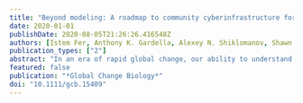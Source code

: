 ```yaml
---
title: "Beyond modeling: A roadmap to community cyberinfrastructure for ecological data-model integration"
date: 2020-01-01
publishDate: 2020-08-05T21:26:26.416548Z
authors: [Istem Fer, Anthony K. Gardella, Alexey N. Shiklomanov, Shawn P. Serbin, Martin G. De Kauwe, Ann Raiho, Miriam R. Johnston, Ankur Desai, Toni Viskari, Tristan Quaife, David S. LeBauer, Elizabeth M. Cowdery, Rob Kooper, Joshua B. Fisher, Benjamin Poulter, Matthew J. Duveneck, Forrest M. Hoffman, William Parton, Joshua Mantooth, Eleanor E. Campbell, Katherine D. Haynes, Kevin Schaefer, Kevin R. Wilcox, Michael C. Dietze]
publication_types: ["2"]
abstract: "In an era of rapid global change, our ability to understand and predict Earth's natural systems is lagging behind our ability to monitor and measure changes in the biosphere. Bottlenecks in our ability to process information have reduced our capacity to fully exploit the growing volume and variety of data. Here, we take a critical look at the information infrastructure that connects modeling and measurement efforts, and propose a roadmap that accelerates production of new knowledge. We propose that community cyberinfrastructure tools can help mend the divisions between empirical research and modeling, and accelerate the pace of discovery. A new era of data-model integration requires investment in accessible, scalable, transparent tools that integrate the expertise of the whole community, not just a clique of ‘modelers’. This roadmap focuses on five key opportunities for community tools: the underlying backbone to community cyberinfrastructure; data ingest; calibration of models to data; model-data benchmarking; and data assimilation and ecological forecasting. This community-driven approach is key to meeting the pressing needs of science and society in the 21st century."
featured: false
publication: "*Global Change Biology*"
doi: "10.1111/gcb.15409"
---
```



